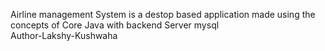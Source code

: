
Airline management System is a destop based application made using the concepts of Core Java with backend Server mysql
<br>
Author-Lakshy-Kushwaha
